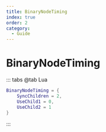 ```yaml
---
title: BinaryNodeTiming
index: true
order: 2
category:
  - Guide
---
```


# BinaryNodeTiming
::: tabs
@tab Lua
```lua
BinaryNodeTiming = {
    SyncChildren = 2,
    UseChild1 = 0,
    UseChild2 = 1
}
```
:::